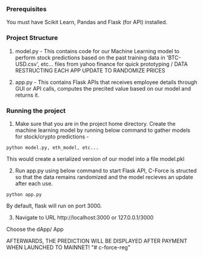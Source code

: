 ### Prerequisites
You must have Scikit Learn, Pandas and Flask (for API) installed.

### Project Structure
1. model.py - This contains code for our Machine Learning model to perform stock predictions based on the past training data in 'BTC-USD.csv', etc... files from yahoo finance for quick prototyping / DATA RESTRUCTING EACH APP UPDATE TO RANDOMIZE PRICES

2. app.py - This contains Flask APIs that receives employee details through GUI or API calls, computes the precited value based on our model and returns it.


### Running the project
1. Make sure that you are in the project home directory. Create the machine learning model by running below command to gather models for stock/crypto predictions -
```
python model.py, eth_model, etc...
```
This would create a serialized version of our model into a file model.pkl

2. Run app.py using below command to start Flask API, C-Force is structed so that the data remains randomized and the model recieves an update after each use.
```
python app.py
```
By default, flask will run on port 3000.

3. Navigate to URL http://localhost:3000 or 127.0.0.1/3000

Choose the dApp/ App

AFTERWARDS, THE  PREDICTION WILL BE DISPLAYED AFTER PAYMENT WHEN LAUNCHED TO MAINNET! 
"# c-force-reg" 
